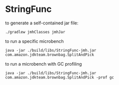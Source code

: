 # StringFunc
to generate a self-contained jar file:
```
./gradlew jmhClasses jmhJar
```

to run a specific microbench
```
java -jar ./build/libs/StringFunc-jmh.jar com.amazon.jdkteam.brownbag.SplitAndPick
```

to run a microbench with GC profiling 
```
java -jar ./build/libs/StringFunc-jmh.jar com.amazon.jdkteam.brownbag.SplitAndPick -prof gc
```
